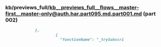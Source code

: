 ### kb/previews_full/kb__previews_full__flows__master-first__master-only@auth.har.part095.md.part001.md (part 002)

```md
             },
                      {
                        "functionName": "_trySubscri
```

```
